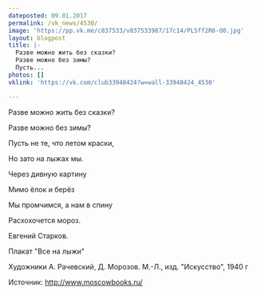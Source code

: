 ```yaml
---
dateposted: 09.01.2017
permalink: /vk_news/4530/
image: 'https://pp.vk.me/c837533/v837533987/17c14/PL5ff2R6-O0.jpg'
layout: blogpost
title: |-
  Разве можно жить без сказки?
  Разве можно без зимы?
  Пусть...
photos: []
vklink: 'https://vk.com/club33948424?w=wall-33948424_4530'

---
```

Разве можно жить без сказки?
 
Разве можно без зимы?
 
Пусть не те, что летом краски,
 
Но зато на лыжах мы.
 
Через дивную картину
 
Мимо ёлок и берёз
 
Мы промчимся, а нам в спину
 
Расхохочется мороз.
 

 
Евгений Старков.
 

 
Плакат "Все на лыжи"
 
Художники А. Рачевский, Д. Морозов. М.-Л., изд. "Искусство", 1940 г
 
Источник: http://www.moscowbooks.ru/
